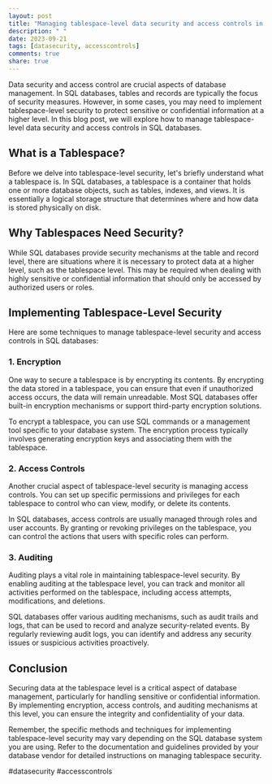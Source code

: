 ```yaml
---
layout: post
title: "Managing tablespace-level data security and access controls in SQL databases"
description: " "
date: 2023-09-21
tags: [datasecurity, accesscontrols]
comments: true
share: true
---
```


Data security and access control are crucial aspects of database management. In SQL databases, tables and records are typically the focus of security measures. However, in some cases, you may need to implement tablespace-level security to protect sensitive or confidential information at a higher level. In this blog post, we will explore how to manage tablespace-level data security and access controls in SQL databases.

## What is a Tablespace?

Before we delve into tablespace-level security, let's briefly understand what a tablespace is. In SQL databases, a tablespace is a container that holds one or more database objects, such as tables, indexes, and views. It is essentially a logical storage structure that determines where and how data is stored physically on disk.

## Why Tablespaces Need Security?

While SQL databases provide security mechanisms at the table and record level, there are situations where it is necessary to protect data at a higher level, such as the tablespace level. This may be required when dealing with highly sensitive or confidential information that should only be accessed by authorized users or roles.

## Implementing Tablespace-Level Security

Here are some techniques to manage tablespace-level security and access controls in SQL databases:

### 1. Encryption

One way to secure a tablespace is by encrypting its contents. By encrypting the data stored in a tablespace, you can ensure that even if unauthorized access occurs, the data will remain unreadable. Most SQL databases offer built-in encryption mechanisms or support third-party encryption solutions.

To encrypt a tablespace, you can use SQL commands or a management tool specific to your database system. The encryption process typically involves generating encryption keys and associating them with the tablespace.

### 2. Access Controls

Another crucial aspect of tablespace-level security is managing access controls. You can set up specific permissions and privileges for each tablespace to control who can view, modify, or delete its contents.

In SQL databases, access controls are usually managed through roles and user accounts. By granting or revoking privileges on the tablespace, you can control the actions that users with specific roles can perform.

### 3. Auditing

Auditing plays a vital role in maintaining tablespace-level security. By enabling auditing at the tablespace level, you can track and monitor all activities performed on the tablespace, including access attempts, modifications, and deletions.

SQL databases offer various auditing mechanisms, such as audit trails and logs, that can be used to record and analyze security-related events. By regularly reviewing audit logs, you can identify and address any security issues or suspicious activities proactively.

## Conclusion

Securing data at the tablespace level is a critical aspect of database management, particularly for handling sensitive or confidential information. By implementing encryption, access controls, and auditing mechanisms at this level, you can ensure the integrity and confidentiality of your data.

Remember, the specific methods and techniques for implementing tablespace-level security may vary depending on the SQL database system you are using. Refer to the documentation and guidelines provided by your database vendor for detailed instructions on managing tablespace security.

#datasecurity #accesscontrols